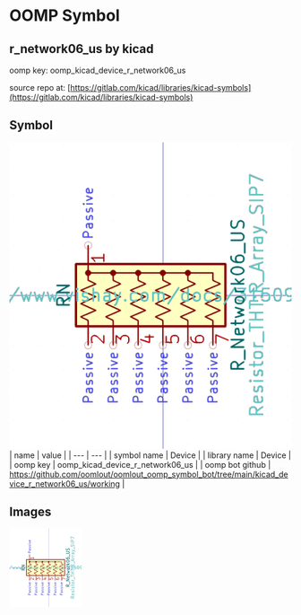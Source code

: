 # OOMP Symbol  
## r_network06_us  by kicad  
  
oomp key: oomp_kicad_device_r_network06_us  
  
source repo at: [https://gitlab.com/kicad/libraries/kicad-symbols](https://gitlab.com/kicad/libraries/kicad-symbols)  
## Symbol  
  
[![working.png](working_600.png)](working.png)  
| name | value | 
| --- | --- | 
| symbol name | Device | 
| library name | Device | 
| oomp key | oomp_kicad_device_r_network06_us | 
| oomp bot github | https://github.com/oomlout/oomlout_oomp_symbol_bot/tree/main/kicad_device_r_network06_us/working | 
## Images  
  
[![working.png](working_140.png)](working.png)  
